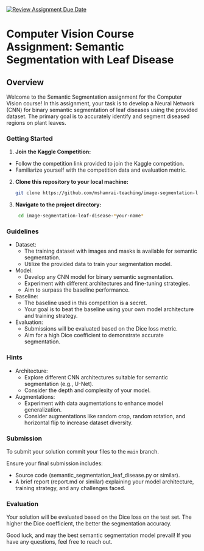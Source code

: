 [![Review Assignment Due Date](https://classroom.github.com/assets/deadline-readme-button-24ddc0f5d75046c5622901739e7c5dd533143b0c8e959d652212380cedb1ea36.svg)](https://classroom.github.com/a/bPmTEaDn)
# Computer Vision Course Assignment: Semantic Segmentation with Leaf Disease

## Overview

Welcome to the Semantic Segmentation assignment for the Computer Vision course! In this assignment, your task is to develop a Neural Network (CNN) for binary semantic segmentation of leaf diseases using the provided dataset. The primary goal is to accurately identify and segment diseased regions on plant leaves.

### Getting Started

1. **Join the Kaggle Competition:**
  - Follow the competition link provided to join the Kaggle competition.
  - Familiarize yourself with the competition data and evaluation metric.

2. **Clone this repository to your local machine:**
     ```bash
     git clone https://github.com/mshamrai-teaching/image-segmentation-leaf-disease-*your-name*
     ```
3. **Navigate to the project directory:**
      ```bash
       cd image-segmentation-leaf-disease-*your-name*
      ```

### Guidelines

* Dataset:
  * The training dataset with images and masks is available for semantic segmentation.
  * Utilize the provided data to train your segmentation model.
* Model:
  * Develop any CNN model for binary semantic segmentation.
  * Experiment with different architectures and fine-tuning strategies.
  * Aim to surpass the baseline performance.
* Baseline:
  * The baseline used in this competition is a secret.
  * Your goal is to beat the baseline using your own model architecture and training strategy.
* Evaluation:
  * Submissions will be evaluated based on the Dice loss metric.
  * Aim for a high Dice coefficient to demonstrate accurate segmentation.
 
### Hints

* Architecture:
  * Explore different CNN architectures suitable for semantic segmentation (e.g., U-Net).
  * Consider the depth and complexity of your model.
* Augmentations:
  * Experiment with data augmentations to enhance model generalization.
  * Consider augmentations like random crop, random rotation, and horizontal flip to increase dataset diversity.

### Submission

To submit your solution commit your files to the `main` branch. 

Ensure your final submission includes:
* Source code (semantic_segmentation_leaf_disease.py or similar).
* A brief report (report.md or similar) explaining your model architecture, training strategy, and any challenges faced.

### Evaluation

Your solution will be evaluated based on the Dice loss on the test set. The higher the Dice coefficient, the better the segmentation accuracy.

Good luck, and may the best semantic segmentation model prevail! If you have any questions, feel free to reach out.
